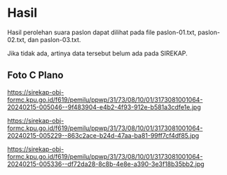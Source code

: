 # Hasil

Hasil perolehan suara paslon dapat dilihat pada file paslon-01.txt, paslon-02.txt, dan paslon-03.txt.

Jika tidak ada, artinya data tersebut belum ada pada SIREKAP.

## Foto C Plano

https://sirekap-obj-formc.kpu.go.id/f619/pemilu/ppwp/31/73/08/10/01/3173081001064-20240215-005046--9f483904-e4b2-4f93-912e-b581a3cdfe1e.jpg

https://sirekap-obj-formc.kpu.go.id/f619/pemilu/ppwp/31/73/08/10/01/3173081001064-20240215-005229--863c2ace-b24d-47aa-ba81-99ff7cf4df85.jpg

https://sirekap-obj-formc.kpu.go.id/f619/pemilu/ppwp/31/73/08/10/01/3173081001064-20240215-005336--df72da28-8c8b-4e8e-a390-3e3f18b35bb2.jpg
